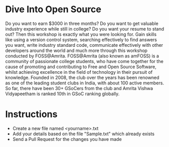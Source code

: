 # Dive Into Open Source

Do you want to earn $3000 in three months? Do you want to get valuable industry experience while still in college? Do you want your resume to stand out? Then this workshop is exactly what you were looking for. Gain skills like using a version control system, searching effectively to find answers you want, write industry standard code, communicate effectively with other developers around the world and much more through this workshop conducted by FOSS@Amrita. FOSS@Amrita (also known as amFOSS) is a community of passionate college students, who have come together for the cause of promoting and contributing to Free and Open Source Software, whilst achieving excellence in the field of technology in their pursuit of knowledge. Founded in 2008, the club over the years has been renowned as one of the leading student clubs in India, with about 100 active members. So far, there have been 30+ GSoCers from the club and Amrita Vishwa Vidyapeetham is ranked 10th in GSoC ranking globally.


# Instructions

- Create a new file named \<yourname\>.txt
- Add your details based on the file "Sample.txt" which already exists
- Send a Pull Request for the changes you have made
